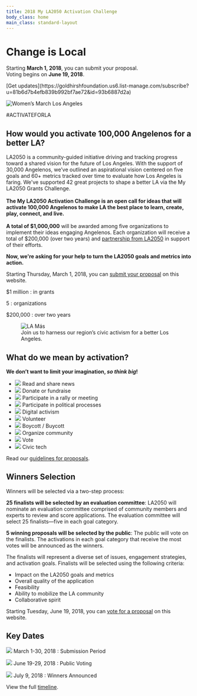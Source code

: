 ```yaml
---
title: 2018 My LA2050 Activation Challenge
body_class: home
main_class: standard-layout
---
```


<div class="standard-figure has-caption header-figure">
  <div class="caption">
    <div>
      <h1><span>Change is&nbsp;Local</span></h1>
      <p style="max-width: 27em">
        Starting <strong>March 1, 2018</strong>,
        you can submit your proposal. Voting begins on
        <span class="avoid-break">
          <strong>June 19, 2018</strong>.
        </span>
      </p>
      <p class="action" markdown="1">
[Get updates](https://goldhirshfoundation.us6.list-manage.com/subscribe?u=81b6d7b4efb839b992bf7ae72&id=93b6887d2a)
      </p>
    </div>
  </div>
  <img src="/assets/images/home/384-wide/womens-march-la.jpg" srcset="/assets/images/home/384-wide/womens-march-la.jpg 384w, /assets/images/home/512-wide/womens-march-la.jpg 512w, /assets/images/home/768-wide/womens-march-la.jpg 768w, /assets/images/home/1024-wide/womens-march-la.jpg 1024w, /assets/images/home/1536-wide/womens-march-la.jpg 1536w, /assets/images/home/2048-wide/womens-march-la.jpg 2048w" sizes="100vw" alt="Women’s March Los Angeles" />
</div>


<p class="activate-tag">#ACTIVATEFORLA</p>

<h2>
  <span class="avoid-break">How would</span>
  <span class="avoid-break">you activate</span>
  <span class="avoid-break">100,000 Angelenos</span>
  <span class="avoid-break">
    for a <span class="avoid-break">better LA?</span>
  </span>
</h2>

LA2050 is a community-guided initiative driving and tracking progress toward a shared vision for the future of Los Angeles. With the support of 30,000 Angelenos, we’ve outlined an aspirational vision centered on five goals and 60+ metrics tracked over time to evaluate how Los Angeles is faring. We've supported 42 great projects to shape a better LA via the My LA2050 Grants Challenge.<br /><br /><strong>The My LA2050 Activation Challenge is an open call for ideas that will activate 100,000 Angelenos to make LA the best place to learn, create, play, connect, and live.<br /><br />A total of $1,000,000</strong> will be awarded among five organizations to implement their ideas engaging Angelenos. Each organization will receive a total of $200,000 (over two years) and [partnership from LA2050](/about/#la2050-partnership) in support of their efforts.

<strong>Now, we're asking for your help to turn the LA2050 goals and metrics into action.</strong>

Starting Thursday, March 1, 2018, you can [submit your proposal](/submit/) on this website.


<div class="numbers" markdown="1">
$1 million
: in grants

5
: organizations

$200,000
: over two years
</div>


<figure class="standard-figure has-caption">
  <img src="/assets/images/home/384-wide/lamas.jpg" srcset="/assets/images/home/384-wide/lamas.jpg 384w, /assets/images/home/512-wide/lamas.jpg 512w, /assets/images/home/768-wide/lamas.jpg 768w, /assets/images/home/1024-wide/lamas.jpg 1024w, /assets/images/home/1536-wide/lamas.jpg 1536w, /assets/images/home/2048-wide/lamas.jpg 2048w" sizes="100vw" alt="LA Más" />
  <figcaption class="caption"><span>Join us to harness our region’s civic activism for a better Los Angeles.</span></figcaption>
</figure>


<section class="standard-section activation-examples"><div markdown="1">

## What do we mean by activation?

<strong>
  We don’t want to limit your imagination, <em>so think big</em>!
</strong>

* ![](/assets/images/examples/share-news.svg) Read and share news
* ![](/assets/images/examples/donate.svg) Donate or fundraise
* ![](/assets/images/examples/rally.svg) Participate in a rally or meeting
* ![](/assets/images/examples/political-process.svg) Participate in political processes
* ![](/assets/images/examples/digital-activism.svg) Digital activism
* ![](/assets/images/examples/volunteer.svg) Volunteer
* ![](/assets/images/examples/boycott.svg) Boycott / Buycott
* ![](/assets/images/examples/organize-community.svg) Organize community
* ![](/assets/images/examples/vote.svg) Vote
* ![](/assets/images/examples/civic-tech.svg) Civic tech

Read our [guidelines for proposals](/submit/#guidelines).

</div></section>


## Winners Selection

Winners will be selected via a two-step process:

**25 finalists will be selected by an evaluation committee**: LA2050 will nominate an evaluation committee comprised of community members and experts to review and score applications. The evaluation committee will select 25 finalists—five in each goal category.

**5 winning proposals will be selected by the public**: The public will vote on the finalists. The activations in each goal category that receive the most votes will be announced as the winners.

The finalists will represent a diverse set of issues, engagement strategies, and activation goals. Finalists will be selected using the following criteria:

* Impact on the LA2050 goals and metrics
* Overall quality of the application
* Feasibility
* Ability to mobilize the LA community
* Collaborative spirit

Starting Tuesday, June 19, 2018, you can [vote for a proposal](/vote/) on this website.


<section class="standard-section timeline" id="dates"><div markdown="1">

## Key Dates

![](/assets/images/timeline/submission.svg) March 1-30, 2018
: Submission Period

![](/assets/images/timeline/voting.svg) June 19-29, 2018
: Public Voting

![](/assets/images/timeline/winners.svg) July 9, 2018
: Winners Announced


View the full [timeline](/timeline).

</div></section>

